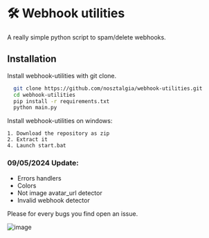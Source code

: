 
# 🛠 Webhook utilities

A really simple python script to spam/delete webhooks.
## Installation

Install webhook-utilities with git clone.

```bash
  git clone https://github.com/nosztalgia/webhook-utilities.git
  cd webhook-utilities
  pip install -r requirements.txt
  python main.py
```
    
Install webhook-utilities on windows:

    1. Download the repository as zip
    2. Extract it
    4. Launch start.bat

### 09/05/2024 Update:

- Errors handlers
- Colors
- Not image avatar_url detector
- Invalid webhook detector

Please for every bugs you find open an issue.
  
![image](https://github.com/nosztalgia/webhook-utilities/assets/166217460/8a924d95-5a49-474c-afc5-acf240c7d835)
